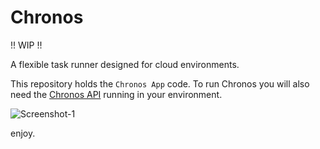 # Chronos

!! WIP !!

A flexible task runner designed for cloud environments.

This repository holds the `Chronos App` code. To run Chronos you will also need the [Chronos API](https://github.com/asbjornenge/chronos-api) running in your environment.

![Screenshot-1](chronos-app/screenshots/Chronos-1.png)

enjoy. 
